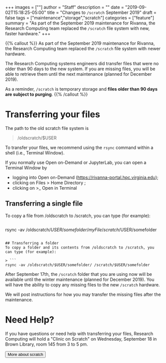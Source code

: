 +++
images = [""]
author = "Staff"
description = ""
date = "2019-09-02T15:18:25-05:00"
title = "Changes to `/scratch` September 2019"
draft = false
tags = ["maintenance","storage","scratch"]
categories = ["feature"]
summary = "As part of the September 2019 maintenance for Rivanna, the Research Computing team replaced the `/scratch` file system with new, faster hardware."
+++

{{% callout %}}
As part of the September 2019 maintenance for Rivanna, the Research Computing team replaced the `/scratch` file system with newer hardware.

The Research Computing systems engineers did transfer files that were no older than 90 days to the new system.  If you are missing files, you will be able to retrieve them until the next maintenance (planned for December 2019).

As a reminder, `/scratch` is temporary storage and **files older than 90 days are subject to purging**.
{{% /callout %}}

#  Transferring your files


The path to the old scratch file system is

> /oldscratch/$USER

To transfer your files, we recommend using the `rsync` command within a shell (i.e., Terminal Window).

If you normally use Open on-Demand or JupyterLab, you can open a Terminal Window by
- logging into Open on-Demand (https://rivanna-portal.hpc.virginia.edu);
- clicking on Files > Home Directory ;
- clicking on >_ Open in Terminal


## Transferring a single file
To copy a file from /oldscratch to /scratch, you can type (for example):

> ```
rsync -av /oldscratch/$USER/somefolder/myFile /scratch/$USER/somefolder
```

## Transferring a folder
To copy a folder and its contents from /oldscratch to /scratch, you can type (for example):

> ```
rsync -av /oldscratch/$USER/somefolder/ /scratch/$USER/somefolder
```


After September 17th, the `/scratch` folder that you are using now will be available until the winter maintenance (planned for December 2019).  You will have the ability to copy any missing files to the new `/scratch` hardware.  

We will post instructions for how you may transfer the missing files after the maintenance.

# Need Help?

If you have questions or need help with transferring your files, Research Computing will hold a "Clinic on Scratch" on Wednesday, September 18 in Brown Library, room 145 from 3 to 5 pm.  

[<button class="btn btn-success">More about scratch</button>](/userinfo/storage/non-sensitive-data/#scratch)

